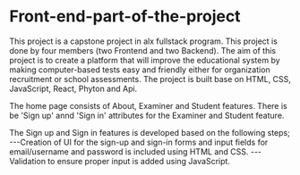 # Front-end-part-of-the-project
This project is a capstone project in alx fullstack program. This project is done by four members (two Frontend and two Backend). The aim of this project is to create a platform that will improve the educational system by making computer-based tests easy and friendly either for organization recruitment or school assessments. The project is built base on HTML, CSS, JavaScript, React, Phyton and Api.

The home page consists of About, Examiner and Student features. There is be 'Sign up' annd 'Sign in' attributes for the Examiner and Student feature. 

The Sign up and Sign in features is developed based on the following steps;
---Creation of UI for the sign-up and sign-in forms and input fields for email/username and password is included using HTML and CSS.
---Validation to ensure proper input is added using JavaScript. 